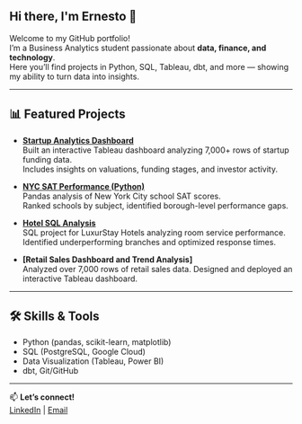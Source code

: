 ## Hi there, I'm Ernesto 👋

Welcome to my GitHub portfolio!  
I’m a Business Analytics student passionate about **data, finance, and technology**.  
Here you’ll find projects in Python, SQL, Tableau, dbt, and more — showing my ability to turn data into insights.

---

## 📊 Featured Projects

- **[Startup Analytics Dashboard](https://github.com/ediaz-usf/Analyzing-Startup-Companies-Project)**  
  Built an interactive Tableau dashboard analyzing 7,000+ rows of startup funding data.  
  Includes insights on valuations, funding stages, and investor activity.
  
- **[NYC SAT Performance (Python)](https://github.com/ediaz-usf/NYC-Public-Schools-SAT-Performance-Analysis)**  
  Pandas analysis of New York City school SAT scores.  
  Ranked schools by subject, identified borough-level performance gaps.

- **[Hotel SQL Analysis](https://www.datacamp.com/datalab/w/f4e0e283-7362-4d0a-8239-15477ce33142)**  
  SQL project for LuxurStay Hotels analyzing room service performance.  
  Identified underperforming branches and optimized response times.

- **[Retail Sales Dashboard and Trend Analysis]**  
  Analyzed over 7,000 rows of retail sales data.
  Designed and deployed an interactive Tableau dashboard.

---

## 🛠️ Skills & Tools
- Python (pandas, scikit-learn, matplotlib)  
- SQL (PostgreSQL, Google Cloud)  
- Data Visualization (Tableau, Power BI)  
- dbt, Git/GitHub

---

📫 **Let’s connect!**  
[LinkedIn](https://www.linkedin.com/in/ernesto-d-4ab849155/) | [Email](mailto:ernestoabel.diaz@gmail.com)
